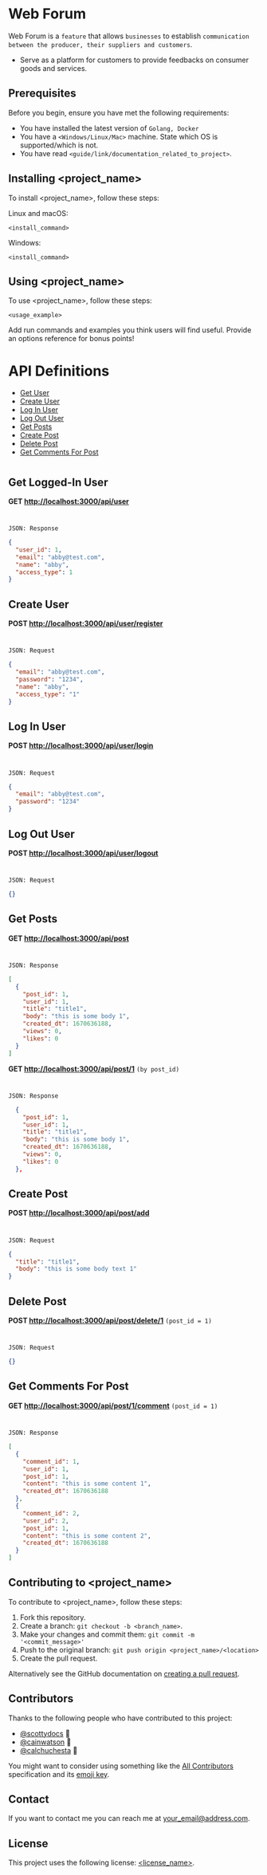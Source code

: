 # Web Forum

Web Forum is a `feature` that allows `businesses` to establish `communication between the producer, their suppliers and customers`.

- Serve as a platform for customers to provide feedbacks on consumer goods and services.

## Prerequisites

Before you begin, ensure you have met the following requirements:

<!--- These are just example requirements. Add, duplicate or remove as required --->

- You have installed the latest version of `Golang, Docker`
- You have a `<Windows/Linux/Mac>` machine. State which OS is supported/which is not.
- You have read `<guide/link/documentation_related_to_project>`.

## Installing <project_name>

To install <project_name>, follow these steps:

Linux and macOS:

```
<install_command>
```

Windows:

```
<install_command>
```

## Using <project_name>

To use <project_name>, follow these steps:

<!--
# Instructions to initialize PostgreSQL database

To initialize the database, you can either:

- Use `psql` CLI to execute [init.sql](init.sql) on the database that psql is connected to, or
- Run docker command: `docker compose up` from the root directory. After the container is up, the database will be listening on localhost:5000 with

  - server: localhost
  - database name: dev
  - port: 5000
  - username: postgres
  - password: 123

  You can use PgAdmin to connect to the database.

# Instructions to initialize frontend

Instructions for mac

- open terminal
- yarn start

---

Instructions for windows
download node.js

- npm install -g yarn

- yarn add vite (delete yarn.lock if any issues, worked for me)
  yarn --version (check if yarn is successfully installed)

  1)Pull branch from overview-page

  2)open terminal (windows)

- yarn start (opens at localhost:8080)

- in overview page now -->

```
<usage_example>
```

Add run commands and examples you think users will find useful. Provide an options reference for bonus points!

# API Definitions

- [Get User](#get-logged-in-user)
- [Create User](#create-user)
- [Log In User](#log-in-user)
- [Log Out User](#log-out-user)
- [Get Posts](#get-posts)
- [Create Post](#create-post)
- [Delete Post](#delete-post)
- [Get Comments For Post](#get-comments-for-post)

#

## Get Logged-In User

**GET <http://localhost:3000/api/user>**

#

`JSON: Response`

```json
{
  "user_id": 1,
  "email": "abby@test.com",
  "name": "abby",
  "access_type": 1
}
```

## Create User

**POST <http://localhost:3000/api/user/register>**

#

`JSON: Request`

```json
{
  "email": "abby@test.com",
  "password": "1234",
  "name": "abby",
  "access_type": "1"
}
```

## Log In User

**POST <http://localhost:3000/api/user/login>**

#

`JSON: Request`

```json
{
  "email": "abby@test.com",
  "password": "1234"
}
```

## Log Out User

**POST <http://localhost:3000/api/user/logout>**

#

`JSON: Request`

```json
{}
```

## Get Posts

**GET <http://localhost:3000/api/post>**

#

`JSON: Response`

```json
[
  {
    "post_id": 1,
    "user_id": 1,
    "title": "title1",
    "body": "this is some body 1",
    "created_dt": 1670636188,
    "views": 0,
    "likes": 0
  }
]
```

**GET <http://localhost:3000/api/post/1>**
`(by post_id)`

#

`JSON: Response`

```json
  {
    "post_id": 1,
    "user_id": 1,
    "title": "title1",
    "body": "this is some body 1",
    "created_dt": 1670636188,
    "views": 0,
    "likes": 0
  },
```

## Create Post

**POST <http://localhost:3000/api/post/add>**

#

`JSON: Request`

```json
{
  "title": "title1",
  "body": "this is some body text 1"
}
```

## Delete Post

**POST <http://localhost:3000/api/post/delete/1>** `(post_id = 1)`

#

`JSON: Request`

```json
{}
```

## Get Comments For Post

**GET <http://localhost:3000/api/post/1/comment>** `(post_id = 1)`

#

`JSON: Response`

```json
[
  {
    "comment_id": 1,
    "user_id": 1,
    "post_id": 1,
    "content": "this is some content 1",
    "created_dt": 1670636188
  },
  {
    "comment_id": 2,
    "user_id": 2,
    "post_id": 1,
    "content": "this is some content 2",
    "created_dt": 1670636188
  }
]
```

## Contributing to <project_name>

<!--- If your README is long or you have some specific process or steps you want contributors to follow, consider creating a separate CONTRIBUTING.md file--->

To contribute to <project_name>, follow these steps:

1. Fork this repository.
2. Create a branch: `git checkout -b <branch_name>`.
3. Make your changes and commit them: `git commit -m '<commit_message>'`
4. Push to the original branch: `git push origin <project_name>/<location>`
5. Create the pull request.

Alternatively see the GitHub documentation on [creating a pull request](https://help.github.com/en/github/collaborating-with-issues-and-pull-requests/creating-a-pull-request).

## Contributors

Thanks to the following people who have contributed to this project:

- [@scottydocs](https://github.com/scottydocs) 📖
- [@cainwatson](https://github.com/cainwatson) 🐛
- [@calchuchesta](https://github.com/calchuchesta) 🐛

You might want to consider using something like the [All Contributors](https://github.com/all-contributors/all-contributors) specification and its [emoji key](https://allcontributors.org/docs/en/emoji-key).

## Contact

If you want to contact me you can reach me at <your_email@address.com>.

## License

<!--- If you're not sure which open license to use see https://choosealicense.com/--->

This project uses the following license: [<license_name>](link).
